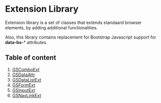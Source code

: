 # Extension Library

Extension library is a set of classes that extends standaard browser elements, by adding additional functionalities.

Also, this library contains replacement for Bootstrap Javascript support for **data-bs-*** attributes.

## Table of content

1. [GSComboExt](./GSComboExt.md)
2. [GSDataAttr](./GSDataAttr.md)
3. [GSDataListExt](./GSDataListExt.md)
4. [GSFormExt](./GSFormExt.md)
5. [GSInputExt](./GSInputExt.md)
6. [GSNavLinkExt](./GSNavLinkExt.md)